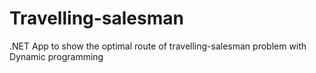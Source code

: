 # Travelling-salesman
.NET App to show the optimal route of travelling-salesman problem with Dynamic programming
